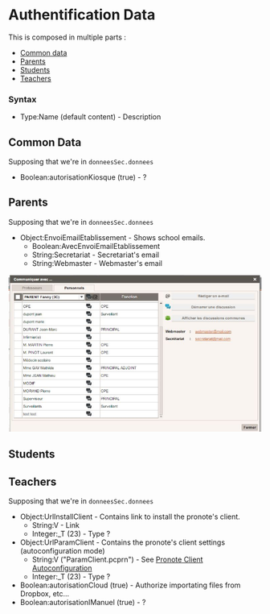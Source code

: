 # Authentification Data

This is composed in multiple parts :
- [Common data](#common-data)
- [Parents](#parents)
- [Students](#students)
- [Teachers](#teachers)

### Syntax

- Type:Name (default content) - Description
    

## Common Data
Supposing that we're in `donneesSec.donnees`

- Boolean:autorisationKiosque (true) - ?

## Parents
Supposing that we're in `donneesSec.donnees`

- Object:EnvoiEmailEtablissement - Shows school emails.
    + Boolean:AvecEnvoiEmailEtablissement
    + String:Secretariat - Secretariat's email
    + String:Webmaster - Webmaster's email

![What it does](../img/envoi_email_etablissement.jpg)

## Students

## Teachers
Supposing that we're in `donneesSec.donnees`

- Object:UrlInstallClient - Contains link to install the pronote's client.
    + String:V - Link
    + Integer:_T (23) - Type ?
- Object:UrlParamClient - Contains the pronote's client settings (autoconfiguration mode)
    + String:V ("ParamClient.pcprn") - See [Pronote Client Autoconfiguration](#pronote's-client-autoconfiguration)
    + Integer:_T (23) - Type ?
- Boolean:autorisationCloud (true) - Authorize importating files from Dropbox, etc...
- Boolean:autorisationIManuel (true) - ?
